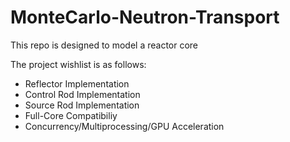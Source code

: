 # MonteCarlo-Neutron-Transport
This repo is designed to model a reactor core 

The project wishlist is as follows:
  - Reflector Implementation
  - Control Rod Implementation
  - Source Rod Implementation
  - Full-Core Compatibiliy
  - Concurrency/Multiprocessing/GPU Acceleration
